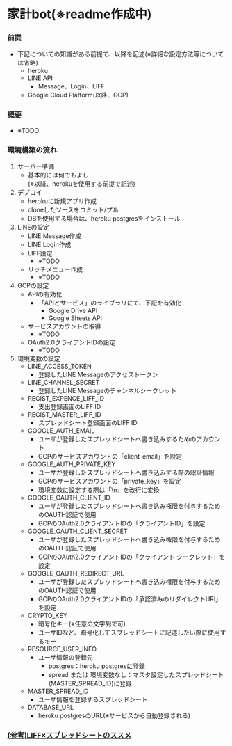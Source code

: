 # 家計bot(※readme作成中)
### 前提
- 下記についての知識がある前提で、以降を記述(※詳細な設定方法等については省略)
  - heroku
  - LINE API
    - Message、Login、LIFF
  - Google Cloud Platform(以降、GCP)
### 概要
- ※TODO
### 環境構築の流れ
1. サーバー準備
    - 基本的には何でもよし  
      (※以降、herokuを使用する前提で記述)
2. デプロイ
    - herokuに新規アプリ作成
    - cloneしたソースをコミット/プル
    - DBを使用する場合は、heroku postgresをインストール
3. LINEの設定
    - LINE Message作成
    - LINE Login作成
    - LIFF設定
      - ※TODO
    - リッチメニュー作成
      - ※TODO
4. GCPの設定
    - APIの有効化
      - 「APIとサービス」のライブラリにて、下記を有効化
        - Google Drive API
        - Google Sheets API
    - サービスアカウントの取得
      - ※TODO
    - OAuth2.0クライアントIDの設定
      - ※TODO
5. 環境変数の設定
    - LINE_ACCESS_TOKEN
      - 登録したLINE Messageのアクセストークン
    - LINE_CHANNEL_SECRET
      - 登録したLINE Messageのチャンネルシークレット
    - REGIST_EXPENCE_LIFF_ID
      - 支出登録画面のLIFF ID
    - REGIST_MASTER_LIFF_ID
      - スプレッドシート登録画面のLIFF ID
    - GOOGLE_AUTH_EMAIL
      - ユーザが登録したスプレッドシートへ書き込みするためのアカウント
      - GCPのサービスアカウントの「client_email」を設定
    - GOOGLE_AUTH_PRIVATE_KEY
      - ユーザが登録したスプレッドシートへ書き込みする際の認証情報
      - GCPのサービスアカウントの「private_key」を設定
      - 環境変数に設定する際は「\n」を改行に変換
    - GOOGLE_OAUTH_CLIENT_ID
      - ユーザが登録したスプレッドシートへ書き込み権限を付与するためのOAUTH認証で使用
      - GCPのOAuth2.0クライアントIDの「クライアントID」を設定
    - GOOGLE_OAUTH_CLIENT_SECRET
      - ユーザが登録したスプレッドシートへ書き込み権限を付与するためのOAUTH認証で使用
      - GCPのOAuth2.0クライアントIDの「クライアント シークレット」を設定
    - GOOGLE_OAUTH_REDIRECT_URL
      - ユーザが登録したスプレッドシートへ書き込み権限を付与するためのOAUTH認証で使用
      - GCPのOAuth2.0クライアントIDの「承認済みのリダイレクトURI」を設定
    - CRYPTO_KEY
      - 暗号化キー(※任意の文字列で可)
      - ユーザIDなど、暗号化してスプレッドシートに記述したい際に使用するキー
    - RESOURCE_USER_INFO
      - ユーザ情報の登録先
        - postgres：heroku postgresに登録
        - spread または 環境変数なし：マスタ設定したスプレッドシート(MASTER_SPREAD_ID)に登録
    - MASTER_SPREAD_ID
      - ユーザ情報を登録するスプレッドシート
    - DATABASE_URL
      - heroku postgresのURL(※サービスから自動登録される)
### [(参考)LIFF×スプレッドシートのススメ](https://speakerdeck.com/macochin/21-ltji-ri)
